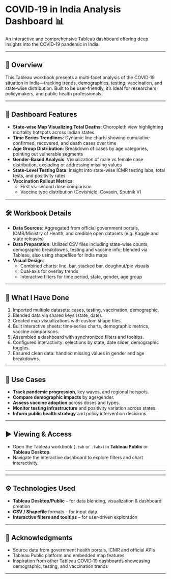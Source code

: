 # COVID‑19 in India Analysis Dashboard 📊

An interactive and comprehensive Tableau dashboard offering deep insights into the COVID‑19 pandemic in India.

---

## 🚀 Overview

This Tableau workbook presents a multi‑facet analysis of the COVID‑19 situation in India—tracking trends, demographics, testing, vaccination, and state‑wise distribution. Built to be user‑friendly, it’s ideal for researchers, policymakers, and public health professionals.

---

## 📂 Dashboard Features

- **State‑wise Map Visualizing Total Deaths**: Choropleth view highlighting mortality hotspots across Indian states  
- **Time Series Trendlines**: Dynamic line charts showing cumulative confirmed, recovered, and death cases over time
- **Age Group Distribution**: Breakdown of cases by age categories, pointing out vulnerable segments
- **Gender-Based Analysis**: Visualization of male vs female case distribution, excluding or addressing missing values 
- **State-Level Testing Data**: Insight into state-wise ICMR testing labs, total tests, and positivity rates  
- **Vaccination Rollout Metrics**:
  - First vs. second dose comparison
  - Vaccine type distribution (Covishield, Covaxin, Sputnik V) 

---

## 🛠 Workbook Details

- **Data Sources**: Aggregated from official government portals, ICMR/Ministry of Health, and credible open datasets (e.g. Kaggle and state releases)  
- **Data Preparation**: Utilized CSV files including state-wise counts, demographic breakdowns, testing and vaccine info; blended via Tableau, also using shapefiles for India maps 
- **Visual Design**:
  - Combined charts: line, bar, stacked bar, doughnut/pie visuals
  - Dual‑axis for overlay trends
  - Interactive filters for time period, state, gender, age group

---

## 🔧 What I Have Done

1. Imported multiple datasets: cases, testing, vaccination, demographic.
2. Blended data via shared keys (state, date).
3. Created map visualizations with custom shape files.
4. Built interactive sheets: time‑series charts, demographic metrics, vaccine comparisons.
5. Assembled a dashboard with synchronized filters and tooltips.
6. Configured interactivity: selections by state, date slider, demographic toggles.
7. Ensured clean data: handled missing values in gender and age breakdowns.

---

## 📝 Use Cases

- **Track pandemic progression**, key waves, and regional hotspots.  
- **Compare demographic impacts** by age/gender.  
- **Assess vaccine adoption** across doses and types.  
- **Monitor testing infrastructure** and positivity variation across states.  
- **Inform public health strategy** and policy intervention decisions.

---

## ▶️ Viewing & Access

- Open the Tableau workbook (`.twb` or `.twbx`) in **Tableau Public** or **Tableau Desktop**.  
- Navigate the interactive dashboard to explore filters and chart interactivity.

---

---

## ⚙️ Technologies Used

- **Tableau Desktop/Public** – for data blending, visualization & dashboard creation  
- **CSV / Shapefile** formats – for input data  
- **Interactive filters and tooltips** – for user‑driven exploration  

---

## 🙏 Acknowledgments

- Source data from government health portals, ICMR and official APIs  
- Tableau Public platform and embedded map features  
- Inspiration from other Tableau COVID‑19 dashboards showcasing demographic, testing, and vaccination trends 

---



